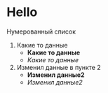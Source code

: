 # Hello 
Нумерованный список
1. Какие то данные
    * **Какие то данные**
    * *Какие то данные*
2. Изменил данные в пункте 2
    * **Изменил данные2**
    * *Изменил данные2*